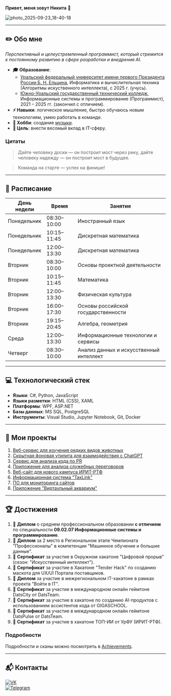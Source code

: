 **Привет, меня зовут Никита** 👋

![photo_2025-09-23_18-40-18](https://github.com/user-attachments/assets/1a7dc158-4b2f-48f0-9611-94baa9a9f419)

---

## ✏️ Обо мне
_Перспективный и целеустремленный программист, который стремится к постоянному развитию в сфере разработки и внедрения AI._

- **🎓 Образование**:
  - [Уральский федеральный университет имени первого Президента России Б. Н. Ельцина](https://urfu.ru/), Информатика и вычислительная техника (Алгоритмы искуственного интеллекта), с 2025 г. (учусь).
  - [Южно-Уральский государственный технический колледж](https://sustec.ru/), Информационные системы и программирование (Программист), 2021 – 2025 гг. (закончил с отличием).
- **⚡ Навыки**: логическое мышление, быстро обучаюсь новым технологиям, умею работать в команде.
- **🎵 Хобби**: создание [музыки](https://soundcloud.com/6lockthu9).
- **🎯 Цель**: внести весомый вклад в IT-сферу.

### Цитаты
> Дайте человеку доски — он построит мост через реку, дайте человеку надежду — он построит мост в будущее.

> Команда на старте — успех на финише!

---
## 📆 Расписание

| День недели | Время       | Занятие             |
|-------------|-------------|---------------------|
| Понедельник | 08:30–10:00 | Иностранный язык    |
| Понедельник | 10:15–11:45 | Дискретная математика     |
| Понедельник | 12:00–13:30 | Дискретная математика              |
| Вторник | 08:30–10:00 | Основы проектной деятельности  |
| Вторник | 10:15–11:45 | Математика            |
| Вторник | 12:00–13:30 | Физическая культура         |
| Вторник | 16:00–17:30 | Основы российской государственности         |
| Вторник | 19:15–20:45 | Алгебра, геометрия         |
| Среда | 12:00–13:30 | Информационные технологии и сервисы         |
| Четверг | 08:30–10:00 | Анализ данных и искусственный интеллект    |
---

## 💻 Технологический стек

- **Языки**: C#, Python, JavaScript
- **Языки разметки**: HTML (CSS), XAML
- **Платформы**: WPF, ASP.NET
- **Базы данных**: MS SQL, PostgreSQL
- **Инструменты**: Visual Studio, Jupyter Notebook, Git, Docker

---

## 🚀 Мои проекты
1. [Веб-сервис для изучения редких видов животных](https://github.com/sser1to/Zooracle)
2. [Скрытная фоновая утилита для взаимодействия с ChatGPT](https://github.com/sser1to/whisperai)
3. [Сервис для анализа кода по PR](https://github.com/Mitoshi-Team/pr_analyzer)
4. [Приложение для анализа служебных переговоров](https://github.com/Cat-Programmers/AudioML)
5. [Веб-сайт для нового кампуса ИРИТ-РТФ](https://github.com/Mitoshi-Team/iritrtfcampus)
6. [Информационная система "TaxLink"](https://github.com/sser1to/TaxLink)
7. [ПО для мониторинга сайтов](https://github.com/sser1to/Site-monitoring-C-)
8. [Приложение "Виртаульный аквариум"](https://github.com/sser1to/virtual_aquarium)

---

## 🏆 Достижения

1. 🏅 **Диплом** о среднем профессиональном образовании **с отличием** по специальности **09.02.07 Информационные системы и программирование**.
2. 🏅 **Диплом** за 2 место в Региональном этапе Чемпионата "Профессионалы" в компетенции "Машинное обучение и большие данные".
3. 📜 **Сертификат** за участие в Окружном хакатоне "Цифровой прорыв" (сезон: "Искусственный интеллект").
4. 📜 **Сертификат** за участие в Хакатоне "Tender Hack" по созданию маскота для UX/UI Портала поставщиков.
5. 📜 **Диплом** за участие в межрегиональном IT-хакатоне в рамках проекта "Войти в IT".
6. 📜 **Сертификат** за участие в международном онлайн геймтоне DatsCity от DatsTeam.
7. 📜 **Сертификат** за участие в хакатоне по созданию AI-продуктов с использованием ассистентов кода от GIGASCHOOL.
8. 📜 **Сертификат** за участие в международном онлайн геймтоне DatsPulse от DatsTeam.
9. 📜 **Сертификат** за участие в хакатоне ТОП-ИИ от УрФУ (ИРИТ-РТФ).

### Подробности
Подробности и сканы можно посмотреть в [Achievements](https://github.com/sser1to/Achievements).

---

## 📬 Контакты

[![VK](https://img.shields.io/badge/VK-%23007AFF.svg?style=for-the-badge&logo=vk&logoColor=white)](https://vk.com/sser1to)  
[![Telegram](https://img.shields.io/badge/Telegram-%23007AFF.svg?style=for-the-badge&logo=telegram&logoColor=white)](https://t.me/sser1to)  
